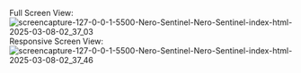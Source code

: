 Full Screen View: ![screencapture-127-0-0-1-5500-Nero-Sentinel-Nero-Sentinel-index-html-2025-03-08-02_37_03](https://github.com/user-attachments/assets/363775e9-653c-4d55-80a9-5a59e5519ac6)
Responsive Screen View: ![screencapture-127-0-0-1-5500-Nero-Sentinel-Nero-Sentinel-index-html-2025-03-08-02_37_46](https://github.com/user-attachments/assets/44d53b0d-b0b7-4ee2-8392-b89d67622d27)
